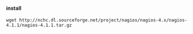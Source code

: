 #### install
```
wget http://nchc.dl.sourceforge.net/project/nagios/nagios-4.x/nagios-4.1.1/nagios-4.1.1.tar.gz
```
